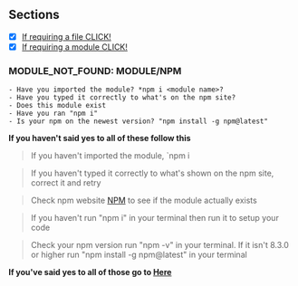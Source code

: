## Sections
- [x] [If requiring a file CLICK!]()
- [x] [If requiring a module CLICK!]()

### MODULE_NOT_FOUND: MODULE/NPM
```
- Have you imported the module? *npm i <module name>?
- Have you typed it correctly to what's on the npm site?
- Does this module exist
- Have you ran "npm i"
- Is your npm on the newest version? "npm install -g npm@latest" 
```
**If you haven't said yes to all of these follow this**

> If you haven't imported the module, `npm i <module name>

> If you haven't typed it correctly to what's shown on the npm site, correct it and retry

> Check npm website [NPM]() to see if the module actually exists 

> If you haven't run "npm i" in your terminal then run it to setup your code

> Check your npm version run "npm -v" in your terminal. If it isn't 8.3.0 or higher run "npm install -g npm@latest" in your terminal

**If you've said yes to all of those go to [Here]()**




